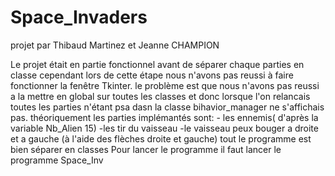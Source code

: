 # Space_Invaders

projet par Thibaud Martinez et Jeanne CHAMPION

Le projet était en partie fonctionnel avant de séparer chaque parties en classe
cependant lors de cette étape nous n'avons pas reussi à faire fonctionner la fenêtre Tkinter. le problème est que nous n'avons pas reussi a la mettre en global sur toutes les classes et donc lorsque l'on relancais toutes les parties n'étant psa dasn la classe bihavior_manager ne s'affichais pas.
théoriquement les parties implémantés sont:
    - les ennemis( d'après la variable Nb_Alien 15)
    -les tir du vaisseau
    -le vaisseau peux bouger a droite et a gauche (à l'aide des flèches droite et gauche)
tout le programme est bien séparer en classes
Pour lancer le programme il faut lancer le programme Space_Inv
